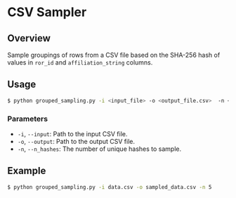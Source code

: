 # CSV Sampler

## Overview

Sample groupings of rows from a CSV file based on the SHA-256 hash of values in `ror_id` and `affiliation_string` columns.


## Usage

```bash
$ python grouped_sampling.py -i <input_file> -o <output_file.csv>  -n <number_of_hashes>
```

### Parameters

- `-i`, `--input`: Path to the input CSV file.
- `-o`, `--output`: Path to the output CSV file.
- `-n`, `--n_hashes`: The number of unique hashes to sample.

## Example
```bash
$ python grouped_sampling.py -i data.csv -o sampled_data.csv -n 5
```